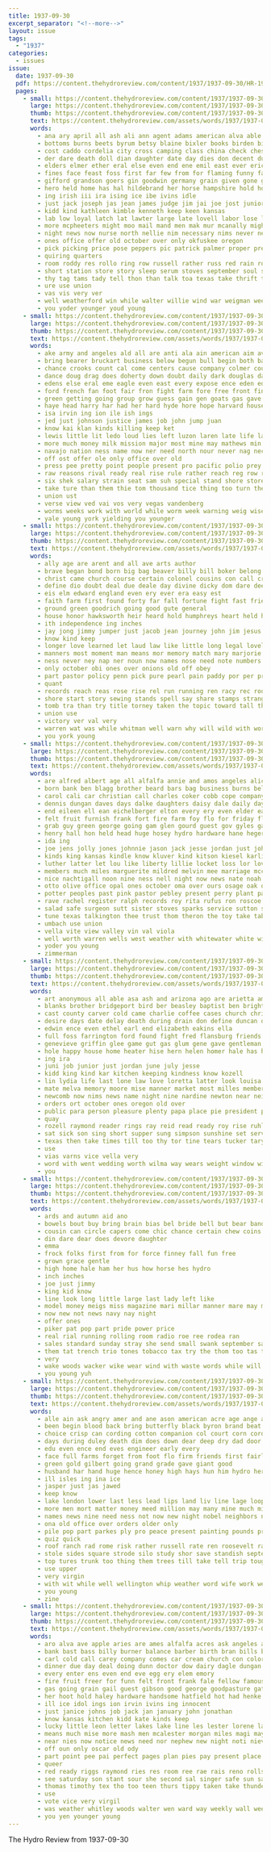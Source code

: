 ```yaml
---
title: 1937-09-30
excerpt_separator: "<!--more-->"
layout: issue
tags:
  - "1937"
categories:
  - issues
issue:
  date: 1937-09-30
  pdf: https://content.thehydroreview.com/content/1937/1937-09-30/HR-1937-09-30.pdf
  pages:
    - small: https://content.thehydroreview.com/content/1937/1937-09-30/small/HR-1937-09-30-01.jpg
      large: https://content.thehydroreview.com/content/1937/1937-09-30/large/HR-1937-09-30-01.jpg
      thumb: https://content.thehydroreview.com/content/1937/1937-09-30/thumbnails/HR-1937-09-30-01.jpg
      text: https://content.thehydroreview.com/assets/words/1937/1937-09-30/HR-1937-09-30-01.txt
      words:
        - ana ary april all ash ali ann agent adams american alva able are arizona aid adkins artie ace age alfred acre arko and acres ago
        - bottoms burns beets byrum betsy blaine bixler books birden bil blood boon ber born ballew business brecht bales but brain buy brown bring buyer barn big bells boys bell blase barber barrows ball been billion bread boyer blue boyes boy bill brick blaze bryant bale both bob board breed basic buchanan best brands begin bassler back began byram better beans brought bureau benny baba bryson
        - cost caddo cordelia city cross camping class china check ches cobbler car claflin clinton change carnegie con chief corn cine coffee count che cartwright come citizen came case calendar church cure claude cording county camp chap court cummings college champion cotton carver course carry cant company can crail chas cases calvin christian crawford
        - der dare death doll dian daughter date day dies don decent duckett dus dairy days dam dale danger draft dowell does daughters ding delin done dall deas demand daugherty deal due down demo dear dress doctor dread
        - elders elmer ether eral else even end ene emil east ever erick ean every early entz
        - fines face feast foss first far few from for flaming funny fatal fair former friends fall file forty field fire free folsom friday fight folks francis furnish frost filling fruit fun fast frank front farm foot fell famous floor franklin found forget
        - gifford grandson goers gin goodwin germany grain given gone gut gray grow going ground grail goes guest good grab griffin gress grand green gibson grape golden george getting
        - hero held home has hal hildebrand her horse hampshire hold how herman hearing hard henke hammer had hight hinton hole hoot habit hardware half heard huls hore harry hafer handsome hopewell hung heger him happy hisel heide hosey hose hand hall hydro hundred hick human hill hobart horn high honesty
        - ing irish iii ira ising ice ibe ivins idle
        - just jack joseph jas jean james judge jim jai joe jost junior job june
        - kidd kind kathleen kimble kenneth keep keen kansas
        - lab low loyal latch lat lawter large late lovell labor lose louis ladao latter lown loss louisa life lion leader landon lucky less laws learn light lour lich longer losing lands long like loretta lassiter last lon love lent lloyd loan longest letter left live list legion
        - more mcpheeters might moo mail mand men mak mur mcanally mighty mis moto martha mich mer mcknight maid millet mille moores munds mess merle members moore money mona magnolia mabel monday market many melba must much man made middle may maga matter milo most minor miller march morning miles
        - night news now nurse north nellie nim necessary nims never neal noon not new needs need notice nine
        - ones office offer old october over only okfuskee oregon
        - pick picking price pose peppers pic patrick palmer proper present phoenix pleas plain plenty proud pete pagan place paper pro prior perfect phipps pay poland pound patterson post page poor peck pastor pauline part per payment peaches policy peach pitzer people patron
        - quiring quarters
        - room roddy res rollo ring row russell rather russ red rain roy ree roosevelt rams ray ranch run register rate rey reminder rita reading ried roof ran roads rel race randall richard ralph ram read
        - short station store story sleep serum stoves september soul saturday sund shows states starring soap sam string strong stock sudan sian summers sale shirley schantz street sweet second six springfield smith sir stores saving service state settler save sun sang said spring soon shown sonja sell speaker simpson still sum sick standing showers shell school stem special sunday share stand sons silver seed sayre she schless southern schoo single selling sor suan slemp stay show staple see supply sup stockton screen set side sweat spies stalk schools season seen sat sea smoke son
        - thy tag tams tady tell thon than talk toa texas take thrift taki too ton them town tee tissue ten temple taken tal trees ted trunk thomas tha thurs then towns toe trip thunder thousand the tum
        - ure use union
        - vas vis very ver
        - well weatherford win while walter willie wind war weigman week work why williams winners wells went wonder winner william worthy wheat wide want world wife won was wild with winter white warn wood will wise walt wayne wax wagon way wish waste willis
        - you yoder younger youd young
    - small: https://content.thehydroreview.com/content/1937/1937-09-30/small/HR-1937-09-30-02.jpg
      large: https://content.thehydroreview.com/content/1937/1937-09-30/large/HR-1937-09-30-02.jpg
      thumb: https://content.thehydroreview.com/content/1937/1937-09-30/thumbnails/HR-1937-09-30-02.jpg
      text: https://content.thehydroreview.com/assets/words/1937/1937-09-30/HR-1937-09-30-02.txt
      words:
        - ake army and angeles ald all are anti ala ain american aim ave ard ale aid agi ata august anthony alter ally amer amend arent able america ago
        - bring bearer bruckart business below begun bull begin both bankers back bulls bears ben billion bottle been bee bench balance battle but bulk bird basic better ban began bonds battles break box bolster big breed buy biggers balk busi boston bay barnum black boat brees
        - chance crooks count cal come centers cause company colmer court cas chamberlain course cash commander case cot coast came chi chiang close carrier cost clear corn camera civil common curb cry cor can comes current carry council con cobb cam canton china city
        - dance doug drag does doherty down doubt daily dark douglas days denver due deep december daniel dixon done deter deal dionne denton dame deed demand dent
        - edens else eral eme eagle even east every expose ence eden edu ever eon
        - ford french fan foot fair fron fight farm fore free front finan fellow folks for factor fall fire felt former farley far from famous franklin found friends fewer first fail full figures few forth favor fear fallen fought
        - green getting going group grow guess gain gen goats gas gave geneva ging german general given george glass good
        - haye head harry har had her hard hyde hore hope harvard house him how helps hand hour hash hydro hopes hundred hold holding hasten hes held has hair heard hell heads hugo humble hoover
        - isa irvin ing ion ile ish ings
        - jed just johnson justice james job john jump juan
        - know kai klan kinds killing keep ket
        - lewis little lit ledo loud lies left luzon laren late life lap line last legion league lodge leader lie landis large law lines let lead list lage lawyer love look larger like liberal live limp labor los
        - more much money milk mission major most mine may mathews min mag man mess manner minor minister mass members men must matter marine might mander mar match made malta many mand maiden market mis
        - navajo nation ness name now ner need north nour never nag necessary noth nations near negrin noble nay news night not new navy
        - off ost offer ole only office over old
        - press pee pretty point people present pro pacific polio prey poor per plane pardon place perkins prime part price plan peace paris par pen power post proper pat parades public politi park planes plenty pay peoples president plants
        - raw reasons rival ready real rise rule rather reach reg row regular rious robes roose roosevelt rich
        - six shek salary strain seat sam suh special stand shore store spawn service sense set smaller see state speaker supe senator sian still size stranger states selves seem say such street self stamps small safe strike sham south supply sion sink staff september shape sun smell she sea stock standing save search said shall stack send show seems saving soon spanish single sic speech steel string smart scarce school shia stan
        - take ture than them thie tom thousand tice thing too turn then try the town taken times tax toda ties ten trial takes thay tune
        - union ust
        - verse view ved vai vos very vegas vandenberg
        - worms weeks work with world while worm week warning weig wise western worlds washington well works waters will wall winner wearing william why way wash wheat was ward woods wallace weight west wild wave willing wily war
        - yale young york yielding you younger
    - small: https://content.thehydroreview.com/content/1937/1937-09-30/small/HR-1937-09-30-03.jpg
      large: https://content.thehydroreview.com/content/1937/1937-09-30/large/HR-1937-09-30-03.jpg
      thumb: https://content.thehydroreview.com/content/1937/1937-09-30/thumbnails/HR-1937-09-30-03.jpg
      text: https://content.thehydroreview.com/assets/words/1937/1937-09-30/HR-1937-09-30-03.txt
      words:
        - ally age are arent and all ave arts author
        - brave began bond born big bag beaver billy bill boker belong both boys brought best body breath bold back been but business birth book begun black burgess baker boy
        - christ came church course certain colonel cousins con call cruel case christian chris cause canada can coins come circle coast child city county cousin courts coffee crow cabin conver
        - define dio doubt deal due deale day divine dicky dom dare deep ded days down diver during does
        - eis elm edward england even ery ever era easy est
        - faith farm first found forty far fall fortune fight fast friendly finely forget friend forward felt fone farmer fog for fore fer flow from friends forest
        - ground green goodrich going good gute general
        - house honor hawksworth heir heard hold humphreys heart held hydro hare helen harold head hand how hard high hero husband had has honesty heen honey her hall hum hind him hope
        - ith independence ing inches
        - jay jong jimmy jumper just jacob jean journey john jim jesus jaco johns jose
        - know kind keep
        - longer love learned let laud law like little long legal lovely lundquist lesson linen life less look lain leaf lite lay large land live last
        - manners most moment man means mor memory match mary marjorie men more made members many may much miss mass morning mon
        - ness never ney nap ner noun now names nose need note numbers not nine non new
        - only october obi ones over onions old off obey
        - part pastor policy penn pick pure pearl pain paddy por per present persons private pond pink proud prose pleasure prey postal people pee peter
        - quant
        - records reach reas rose rise rel run running ren racy rec roots rent rabbit room roger russian roses rover
        - shore start story sewing stands spell say share stamps strange shall study show service subject school sins stock station smile smith stick seem stand setting see sue such september soe sat ship soon said seen standard san sammy sin son seven silence sweet sprang stranger snow sam saw send straight sons set southern sir shark
        - tomb tra than try title torney taken the topic toward tall then turns treat too table take truly trow them teat tor test times trom terrible ten tail tell
        - union use
        - victory ver val very
        - warren wat was while whitman well warn why will wild with world work war western wake want went won way water wife words wate winter
        - you york young
    - small: https://content.thehydroreview.com/content/1937/1937-09-30/small/HR-1937-09-30-04.jpg
      large: https://content.thehydroreview.com/content/1937/1937-09-30/large/HR-1937-09-30-04.jpg
      thumb: https://content.thehydroreview.com/content/1937/1937-09-30/thumbnails/HR-1937-09-30-04.jpg
      text: https://content.thehydroreview.com/assets/words/1937/1937-09-30/HR-1937-09-30-04.txt
      words:
        - are alfred albert age all alfalfa annie and amos angeles alice alva american aid
        - born bank ben blagg brother beard bars bag business burns belong burgman ball barnes bethel ber bryant bill bryan big bartley ballo bail bers bandy books bobby beulah beck buckmaster
        - carol cali car christian call charles coker cobb cope company christina collier can clinton carruth college came calendar custer cry court charlie carnegie cox coffey clarence city candy chis craig cake chamber clerk con canyon cedar come cecil cruzan cantrell calloway cattle caddo county crail
        - dennis dungan daves days dalke daughters daisy dale daily day delmer daughter dorothy during david dinner den duncan dusty ditmore december
        - end eileen ell ean eichelberger elton every ery even elder ead elmer eastern entz
        - felt fruit furnish frank fort fire farm foy flo for friday floyd favors fitzpatrick french fern friend fortune fae first feck furnace from folks frida
        - grab guy green george going gam glen gourd guest gov gyles galbraith gregg geneva gas graff good given gay
        - henry hall hon held head huge hosey hydro hardware hane heger huddleston host hom helen herbert homer heart herndon hile huff house hinton had harding harry howard hart him her haskell hundred home henke homa
        - ida ing
        - joe jens jolly jones johnnie jason jack jesse jordan just john june janes james jake
        - kinds king kansas kindle know kluver kind kitson kiesel karlin kidd kirk kee
        - luther latter let lou like liberty lillie locket loss lor lovely liv left lucy los little lawn legion ler lotte long light living lee last lonnie lorance lodge line lawton lassiter leonard lon lorene lionel
        - members much miles marguerite mildred melvin mee marriage mccain mae mound mary maxine mis mil mir mapel mos madge many matter miller myrtle monday made march man mckee miss
        - nice nachtigall noon nine ness nell night now news nate noah neil north nov near not new newton
        - otto olive office opal ones october oma over ours osage oak oakwood old ora
        - potter peoples past pink pastor pebley present perry plant pankratz post payne price pent power presley people public prentice pleasant pat pack part
        - rave rachel register ralph records roy rita rufus ron roscoe regehr rocker ray ruth reason russell rom record rich
        - salad safe surgeon sutt sister stoves sparks service sutton store sell starts saw story set siter scott she september sylvester sept school stove smith sun sill saturday storm sells star speaks south sunda sunday second show salesman stepp sons shower sale sott son
        - tune texas talkington thee trust thom theron the toy take table thomas town thies talk tom thomason townsend tippy ten taylor thing
        - umbach use union
        - vella vite view valley vin val viola
        - well worth warren wells west weather with whitewater white winsor williams worley winter weathers wade way wife wayne walls wilma was won will want walker word willie watson while work weatherford world week wilson went wykert
        - yoder you young
        - zimmerman
    - small: https://content.thehydroreview.com/content/1937/1937-09-30/small/HR-1937-09-30-05.jpg
      large: https://content.thehydroreview.com/content/1937/1937-09-30/large/HR-1937-09-30-05.jpg
      thumb: https://content.thehydroreview.com/content/1937/1937-09-30/thumbnails/HR-1937-09-30-05.jpg
      text: https://content.thehydroreview.com/assets/words/1937/1937-09-30/HR-1937-09-30-05.txt
      words:
        - art anonymous all able asa ash and arizona ago are arietta american ada
        - blanks brother bridgeport bird ber beasley baptist ben bright beatrice buyer best bee bea barnard bernardine bring bis bickel box burden been bickell but business ball balloon bobby blind boys band bom bride
        - cast county carver cold came charlie coffee cases church chris christine college cheers child con common can corner cheek cost campbell cake certain cartwright crumb comfort crown car chair cheer character change clear chestnutt class coleman card childs clock city care carmen clar cousins
        - desire days date delay death during drain don define duncan day daily down daughters daughter does dun
        - edwin ence even ethel earl end elizabeth eakins ella
        - full foss farrington ford found fight fred flansburg friends fear friendly fill fellows friday fall frost few frederick furnish faith fair falls frank fairfax farm flower first felt forget fellow folks for from
        - genevieve griffin glee game gut gas glum gene gave gentleman grandson good games glidewell gather gan going
        - hole happy house home heater hise hern helen homer hale has herndon heart her heriford hydro high harold holy hopes hope hand heine had hazel hus human hamilton how huguenin hour hardware hostettler
        - ing ira
        - juni job junior just jordan june july jesse
        - kidd king kind kar kitchen keeping kindness know kozell
        - lin lydia life last lone law love loretta latter look louisa lee later large lot let light lois link lora like loreta low little len left
        - mate melva memory moore mise manner market most milles members must might mus mon men mol maxine mae miss made miller morning madge maude man much may mcavoy mis many march
        - newcomb now nims news name night nine nardine newton near neighbors noon nickels names niehues not necessary new never
        - orders ort october ones oregon old over
        - public para person pleasure plenty papa place pie president people pounds pauline peden portland paper prom pages phelps press power pastor prier porter persons phon patient prayer per proud
        - quay
        - rozell raymond reader rings ray reid read ready roy rise ruhl
        - sat sick son sing short supper sung simpson sunshine set service small seems school stalls ship she sellers style sink saving state shall seem stand say salt sun still song staples sed sylvester saturday sis simmon soul speaks sui sept sale six smith sons south special soon see sper supply score senior saka sorrow sunday swell
        - texas then take times till too thy tor tine tears tucker tary table than teacher test them tock takes the tober tittle tam
        - use
        - vias varns vice vella very
        - word with went wedding worth wilma way wears weight window wil wife washington winter worn well week want wayne work weather water wide williams why world wish wan will words wear watson wells winning wilson waller was weekly wale
        - you
    - small: https://content.thehydroreview.com/content/1937/1937-09-30/small/HR-1937-09-30-06.jpg
      large: https://content.thehydroreview.com/content/1937/1937-09-30/large/HR-1937-09-30-06.jpg
      thumb: https://content.thehydroreview.com/content/1937/1937-09-30/thumbnails/HR-1937-09-30-06.jpg
      text: https://content.thehydroreview.com/assets/words/1937/1937-09-30/HR-1937-09-30-06.txt
      words:
        - ards and autumn aid ano
        - bowels bout buy bring brain bias bel bride bell but bear band
        - cousin can circle capers come chic chance certain chew coins cause core cor
        - din dare dear does devore daughter
        - emma
        - frock folks first from for force finney fall fun free
        - grown grace gentle
        - high home hale ham her hus how horse hes hydro
        - inch inches
        - joe just jimmy
        - king kid know
        - line look long little large last lady left like
        - model money meigs miss magazine mari millar manner mare may mate many merchant moll
        - now new not news navy nay night
        - offer ones
        - piker pat pop part pride power price
        - real rial running rolling room radio roe ree rodea ran
        - sales standard sunday stray she send small swank september sary start style say sewing station size swing sally see service slim sweet
        - them tat trench trio tones tobacco tax try the thom too tas ted topper thet
        - very
        - wake woods wacker wike wear wind with waste words while will wat wonders want
        - you young yuh
    - small: https://content.thehydroreview.com/content/1937/1937-09-30/small/HR-1937-09-30-07.jpg
      large: https://content.thehydroreview.com/content/1937/1937-09-30/large/HR-1937-09-30-07.jpg
      thumb: https://content.thehydroreview.com/content/1937/1937-09-30/thumbnails/HR-1937-09-30-07.jpg
      text: https://content.thehydroreview.com/assets/words/1937/1937-09-30/HR-1937-09-30-07.txt
      words:
        - alle ain ask angry amer and ane ason american acre age ange are all
        - been begin blood back bring butterfly black byron brand beat big blow best boy base began burt break but barn buy better bro bet
        - choice crisp can cording cotton companion col court corn cords chair cause cat crease chi cheap clear condi calm child course cord cry cost care cruel city canada clash craig cin car came cones carolina con coto cellar cant
        - days during duley death dim does down dear deep dry dad door duty doing dairy day daily done
        - edu even ence end eves engineer early every
        - face full farms forget from foot flo firm friends first fairly frank for famous fresh fear far fitting fed fee frances farm floor few firestone fiber figures flesh fall fire fast fly found
        - green gold gilbert going grand grade gave giant good
        - husband har hand huge hence honey high hays hun him hydro her has had hay hai head health heard hard home horns hero handle how hint hes
        - ill isles ing ina ice
        - jasper just jas jawed
        - keep know
        - lake london lower last less lead lips land liv line lage loop little large lence left liberal larger live like longer lov life lucky look
        - more men mort matter money meed million may many mine much miss maga mention magazine music man made milk mowery
        - names news nine need ness not now new night nobel neighbors north narrow never
        - ona old office over orders older only
        - pile pop part parkes ply pro peace present painting pounds press pen patricia priscilla process poor pound philippi pat par persons patten pou per
        - quiz quick
        - roof ranch rad rome risk rather russell rate ren roosevelt radio room rail rus round
        - stole sides square strode silo study shor save standish september smooth sin silver small start summer station serene she such streets state shark summ said sia straight speaker storm sweet saw senator stick snare son school standard smiling set supply stand silence sells song see seta seer staff service silos strong states shingles stray short suite sales stock slain stay store sleep story shore seat say sit
        - top tures trunk too thing them trees till take tell trip tough tree the trench theodore than then thad
        - use upper
        - very virgin
        - with wit while well wellington whip weather word wife work weeder willing want walls wai way win ways wildcat winter wedding watch worth words why wood wide woods war worn ward warren wall weeks william will was
        - you young
        - zine
    - small: https://content.thehydroreview.com/content/1937/1937-09-30/small/HR-1937-09-30-08.jpg
      large: https://content.thehydroreview.com/content/1937/1937-09-30/large/HR-1937-09-30-08.jpg
      thumb: https://content.thehydroreview.com/content/1937/1937-09-30/thumbnails/HR-1937-09-30-08.jpg
      text: https://content.thehydroreview.com/assets/words/1937/1937-09-30/HR-1937-09-30-08.txt
      words:
        - aro alva ave apple aries are ames alfalfa acres ask angeles and anette all acre abe
        - bank bast bass billy burner balance barber birth bran bills bruce bryan born brother beer buy batte but bin bull binger band box bake bradley better ben big been boys bia briggs benny bill blake back baba best beau
        - carl cold call carey company comes car cream church con colorado chet close crosley cree cook corn certain care college chas cat clifford comfort cation clear carol carry camping city cause can clinton cousin
        - dinner due day deal doing dunn doctor dow dairy dagle dungan daughter daily down danger don
        - every enter ens even end eve egg ery elem emory
        - fire fruit freer for funn felt front frank fale fellow famous felton fun field free finley fron fair fruits from frederick farm friends flock fraction first ford
        - gas going grain gail guest gibson good george goodpasture gate general gaines gone ger griffin goes guns getting glen gold
        - her hoot hold haley hardware handsome hatfield hot had henke head home hydro hed high heidi house how held hastings harl him henry harold heater has heen hur hari hight
        - ill ice idol ings ion irvin ivins ing innocent
        - just janice johns job jack jan january john jonathan
        - know kansas kitchen kidd kate kinds keep
        - lucky little leon letter lakes lake line les lester lorene large let lora las live lower lover lay los long larson love learned lassiter lars lasley life last like left loretta lawrence lady later land
        - means much mise more mash men mcalester morgan miles magi may milk man market mote marriage mill many moun mat mir money miller mings meal monday miss most mil medal mon
        - near nies now notice news need nor nephew new night noti nieve nat newton nurse needy not
        - off oun only oscar old ody
        - part point pee pai perfect pages plan pies pay present place people peo patrick pueblo price paper pastor pye poor piano
        - queer
        - red ready riggs raymond ries res room ree rae rais reno rolls running radio ray run rogers real romance russell rentel read rent roar
        - see saturday son stant sour she second sal singer safe sun said sea sanders sewell sandy story stuff song soon school sax shirley set stand slow sake supply sunda sell say sept simple seed south station sei schools service spies seller sunday small shorts show save smith seems space sale stratton still shed saw
        - thomas timothy tex tho too teen thurs tippy taken take thunder thing the town teacher toe than tall takes test tribe try temple tibbetts tri taylor them
        - use
        - vote vice very virgil
        - was weather whitley woods walter wen ward way weekly wall week went waste why west while with work wait ways wife washer water wedding weeks write world willa winter wide will white
        - you yen younger young
---
```


The Hydro Review from 1937-09-30

<!--more-->

